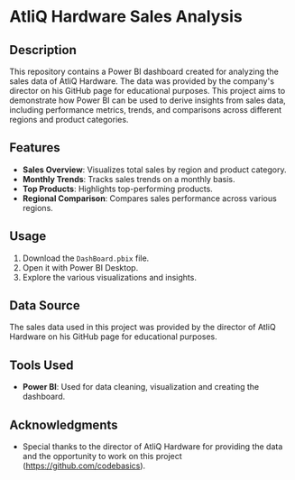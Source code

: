 # AtliQ Hardware Sales Analysis

## Description
This repository contains a Power BI dashboard created for analyzing the sales data of AtliQ Hardware. The data was provided by the company's director on his GitHub page for educational purposes. This project aims to demonstrate how Power BI can be used to derive insights from sales data, including performance metrics, trends, and comparisons across different regions and product categories.

## Features
- **Sales Overview**: Visualizes total sales by region and product category.
- **Monthly Trends**: Tracks sales trends on a monthly basis.
- **Top Products**: Highlights top-performing products.
- **Regional Comparison**: Compares sales performance across various regions.

## Usage
1. Download the `DashBoard.pbix` file.
2. Open it with Power BI Desktop.
3. Explore the various visualizations and insights.

## Data Source
The sales data used in this project was provided by the director of AtliQ Hardware on his GitHub page for educational purposes.

## Tools Used
- **Power BI**: Used for data cleaning, visualization and creating the dashboard.

## Acknowledgments
- Special thanks to the director of AtliQ Hardware for providing the data and the opportunity to work on this project (https://github.com/codebasics).
